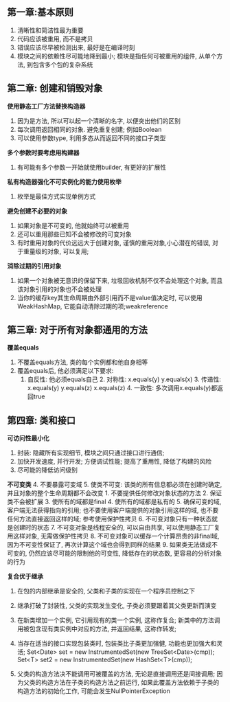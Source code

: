 ## 第一章:基本原则
1. 清晰性和简洁性最为重要
2. 代码应该被重用, 而不是拷贝
3. 错误应该尽早被检测出来, 最好是在编译时刻
4. 模块之间的依赖性尽可能地降到最小; 模块是指任何可被重用的组件, 从单个方法, 到包含多个包的复杂系统



## 第二章: 创建和销毁对象
**使用静态工厂方法替换构造器**
1. 因为是方法, 所以可以起一个清晰的名字, 以便突出他们的区别
2. 每次调用返回相同的对象. 避免重复创建; 例如Boolean
3. 可以使用参数type, 利用多态从而返回不同的接口子类型

**多个参数时要考虑用构建器**
1. 有可能有多个参数一开始就使用builder, 有更好的扩展性

 **私有构造器强化不可实例化的能力使用枚举**
1. 枚举是最佳方式实现单例方式

**避免创建不必要的对象**
1. 如果对象是不可变的, 他就始终可以被重用
2. 还可以重用那些已知不会被修改的可变对象
3. 有时重用对象的代价远远大于创建对象, 谨慎的重用对象,小心潜在的错误,  对于重量级的对象, 可以复用;

**消除过期的引用对象**
1. 如果一个对象被无意识的保留下来, 垃圾回收机制不仅不会处理这个对象, 而且该对象引用的对象也不会被处理
2. 当你的缓存key其生命周期由外部引用而不是value值决定时, 可以使用WeakHashMap, 它能自动清除过期的项;weakreference

## 第三章: 对于所有对象都通用的方法

**覆盖equals**
1. 不覆盖equals方法, 类的每个实例都和他自身相等
2. 覆盖equals后, 他必须满足以下要求: 
	1. 自反性: 他必须equals自己
		2. 对称性: x.equals(y) y.equals(x)
		3. 传递性: x.equals(y) y.equals(z) x.equals(z)
		4. 一致性: 多次调用x.equals(y)都返回true

## 第四章: 类和接口
**可访问性最小化**
1. 封装: 隐藏所有实现细节, 模块之间只通过接口进行通信;
2. 加快开发速度, 并行开发; 方便调试性能; 提高了重用性, 降低了构建的风险
3. 尽可能的降低访问级别

**不可变类**
4. 不要暴露可变域
5. 使类不可变: 该类的所有信息都必须在创建时确定, 并且对象的整个生命周期都不会改变
	1. 不要提供任何修改对象状态的方法
	2. 保证类不会被扩展
	3. 使所有的域都是final
	4. 使所有的域都是私有的
	5. 确保可变的域, 客户端无法获得指向的引用; 也不要使用客户端提供的对象引用这样的域, 也不要任何方法直接返回这样的域; 参考使用保护性拷贝
6. 不可变对象只有一种状态就是创建时的状态
7. 不可变对象是线程安全的, 可以自由共享, 可以使用静态工厂复用这样对象, 无需做保护性拷贝
8. 不可变对象可以缓存一个计算昂贵的非final域, 因为不可变性保证了, 再次计算这个域也会得到同样的结果
9. 如果类无法做成不可变的, 仍然应该尽可能的限制他的可变性, 降低存在的状态数, 更容易的分析对象的行为

**复合优于继承**
1. 在包的内部继承是安全的, 父类和子类的实现在一个程序员控制之下
2. 继承打破了封装性, 父类的实现发生变化, 子类必须要跟着其父类更新而演变
3. 在新类增加一个实例, 它引用现有的类一个实例, 这称作复合; 新类中的方法调用被包含现有类实例中对应的方法, 并返回结果, 这称作转发;
4. 当存在适当的接口实现包装类时, 包装类比子类更加强健, 功能也更加强大和灵活;
Set\<Date\> set = new InstrumentedSet(new TreeSet\<Date\>(cmp));   
Set\<T\> set2 = new InstrumentedSet(new HashSet\<T\>(cmp)); 

5. 父类的构造方法决不能调用可被覆盖的方法, 无论是直接调用还是间接调用; 因为父类的构造方法在子类的构造方法之前运行, 如果此覆盖方法依赖于子类的构造方法的初始化工作, 可能会发生NullPointerException 










